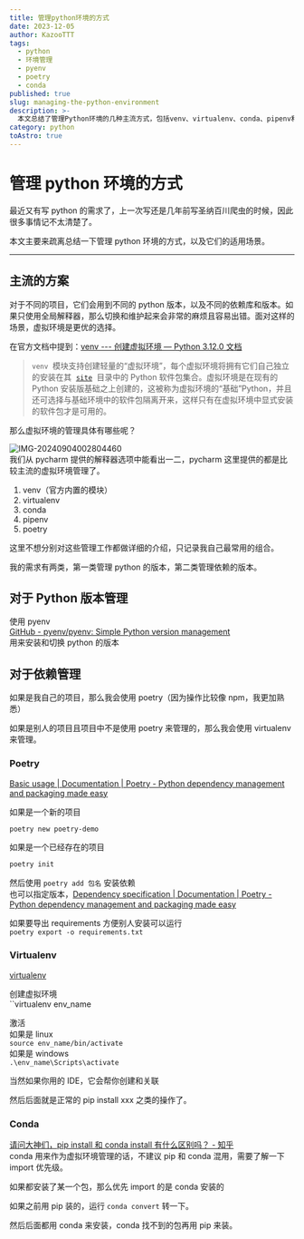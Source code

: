 ```yaml
---
title: 管理python环境的方式
date: 2023-12-05
author: KazooTTT
tags:
  - python
  - 环境管理
  - pyenv
  - poetry
  - conda
published: true
slug: managing-the-python-environment
description: >-
  本文总结了管理Python环境的几种主流方式，包括venv、virtualenv、conda、pipenv和poetry等。虚拟环境能够为不同的项目提供独立的Python版本和依赖库，避免了全局解释器带来的切换和维护问题。文章还介绍了作者个人常用的环境管理工具：pyenv用于Python版本管理，poetry和virtualenv用于依赖管理。此外，还简要说明了conda的使用注意事项，建议避免与pip混用，并了解import优先级。
category: python
toAstro: true
---
```


# 管理 python 环境的方式

最近又有写 python 的需求了，上一次写还是几年前写圣纳百川爬虫的时候，因此很多事情记不太清楚了。

本文主要来疏离总结一下管理 python 环境的方式，以及它们的适用场景。

---

## 主流的方案

对于不同的项目，它们会用到不同的 python 版本，以及不同的依赖库和版本。如果只使用全局解释器，那么切换和维护起来会非常的麻烦且容易出错。面对这样的场景，虚拟环境是更优的选择。

在官方文档中提到：[venv --- 创建虚拟环境 — Python 3.12.0 文档](https://docs.python.org/zh-cn/3/library/venv.html)

> `venv`  模块支持创建轻量的“虚拟环境”，每个虚拟环境将拥有它们自己独立的安装在其  [`site`](https://docs.python.org/zh-cn/3/library/site.html#module-site "site: Module responsible for site-specific configuration.")  目录中的 Python 软件包集合。虚拟环境是在现有的 Python 安装版基础之上创建的，这被称为虚拟环境的“基础”Python，并且还可选择与基础环境中的软件包隔离开来，这样只有在虚拟环境中显式安装的软件包才是可用的。

那么虚拟环境的管理具体有哪些呢？

![IMG-20240904002804460](https://pictures.kazoottt.top/2024/10/20241017-c3e24ad6634626388f1bd3614efcbc2e.png)  
我们从 pycharm 提供的解释器选项中能看出一二，pycharm 这里提供的都是比较主流的虚拟环境管理了。

1. venv（官方内置的模块）
2. virtualenv
3. conda
4. pipenv
5. poetry

这里不想分别对这些管理工作都做详细的介绍，只记录我自己最常用的组合。

我的需求有两类，第一类管理 python 的版本，第二类管理依赖的版本。

## 对于 Python 版本管理

使用 pyenv  
[GitHub - pyenv/pyenv: Simple Python version management](https://github.com/pyenv/pyenv)  
用来安装和切换 python 的版本

## 对于依赖管理

如果是我自己的项目，那么我会使用 poetry（因为操作比较像 npm，我更加熟悉）

如果是别人的项目且项目中不是使用 poetry 来管理的，那么我会使用 virtualenv 来管理。

### Poetry

[Basic usage | Documentation | Poetry - Python dependency management and packaging made easy](https://python-poetry.org/docs/basic-usage/)

如果是一个新的项目

```bash
poetry new poetry-demo
```

如果是一个已经存在的项目

```bash
poetry init
```

然后使用 `poetry add 包名` 安装依赖  
也可以指定版本，[Dependency specification | Documentation | Poetry - Python dependency management and packaging made easy](https://python-poetry.org/docs/dependency-specification/)

如果要导出 requirements 方便别人安装可以运行  
`poetry export -o requirements.txt`

### Virtualenv

[virtualenv](https://virtualenv.pypa.io/en/latest/)

创建虚拟环境  
``virtualenv env_name

激活  
如果是 linux  
`source env_name/bin/activate`  
如果是 windows  
`.\env_name\Scripts\activate`

当然如果你用的 IDE，它会帮你创建和关联

然后后面就是正常的 pip install xxx 之类的操作了。

### Conda

[请问大神们，pip install 和 conda install 有什么区别吗？ - 知乎](https://www.zhihu.com/question/395145313/answer/2449421755)  
conda 用来作为虚拟环境管理的话，不建议 pip 和 conda 混用，需要了解一下 import 优先级。

如果都安装了某一个包，那么优先 import 的是 conda 安装的

如果之前用 pip 装的，运行 `conda convert` 转一下。

然后后面都用 conda 来安装，conda 找不到的包再用 pip 来装。
